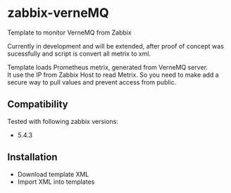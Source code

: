 # zabbix-verneMQ
Template to monitor VerneMQ from Zabbix  

Currently in development and will be extended, after proof of concept was sucessfully and script is convert all metrix to xml.

Template loads Prometheus metrix, generated from VerneMQ server.  
It use the IP from Zabbix Host to read Metrix. So you need to make add a secure way to pull values and prevent access from public.

## Compatibility

Tested with following zabbix versions: 
  - 5.4.3
  
## Installation
   - Download template XML
   - Import XML into templates
